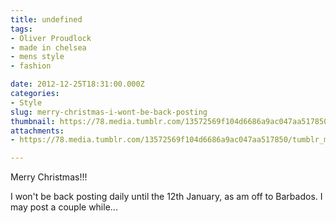 ```yaml
---
title: undefined
tags:
- Oliver Proudlock
- made in chelsea
- mens style
- fashion

date: 2012-12-25T18:31:00.000Z
categories:
- Style
slug: merry-christmas-i-wont-be-back-posting
thumbnail: https://78.media.tumblr.com/13572569f104d6686a9ac047aa517850/tumblr_mflnh3CtuF1rhrm24o1_r1_1280.jpg
attachments:
- https://78.media.tumblr.com/13572569f104d6686a9ac047aa517850/tumblr_mflnh3CtuF1rhrm24o1_r1_1280.jpg

---
```


Merry Christmas!!! 

  I won't be back posting daily until the 12th January, as am off to Barbados. I may post a couple while...
